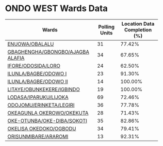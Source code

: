 
# ONDO WEST Wards Data

| Wards | Polling Units | Location Data Completion (%) |
| ---- | ----- | ------- |
| [ENUOWA/OBALALU](./wards/17667-enuowa/obalalu) | 31 | 77.42% |
| [GBAGHENGHA/GBONGBO/AJAGBA ALAFIA](./wards/17668-gbaghengha/gbongbo/ajagba-alafia) | 34 | 67.65% |
| [IFORE/ODOSIDA/LORO](./wards/17669-ifore/odosida/loro) | 24 | 62.50% |
| [ILUNLA/BAGBE/ODOWO I](./wards/17670-ilunla/bagbe/odowo-i) | 23 | 91.30% |
| [ILUNLA/BAGBE/ODOWO II](./wards/17671-ilunla/bagbe/odowo-ii) | 14 | 100.00% |
| [LITAYE/OBUNKEKERE/IGBINDO](./wards/17672-litaye/obunkekere/igbindo) | 19 | 100.00% |
| [LODASA/IPARUKU/LIJOKA](./wards/17673-lodasa/iparuku/lijoka) | 69 | 72.46% |
| [ODOJOMU/ERINKETA/LEGIRI](./wards/17674-odojomu/erinketa/legiri) | 36 | 77.78% |
| [OKEAGUNLA OKEROWO/OKEKUTA](./wards/17675-okeagunla-okerowo/okekuta) | 28 | 71.43% |
| [OKE-OTUNBA/OKE-DIBA/SOKOTI](./wards/17676-oke-otunba/oke-diba/sokoti) | 35 | 82.86% |
| [OKELISA OKEDOKO/OGBODU](./wards/17677-okelisa-okedoko/ogbodu) | 34 | 79.41% |
| [ORISUNMIBARE/ARAROMI](./wards/17678-orisunmibare/araromi) | 13 | 92.31% |




